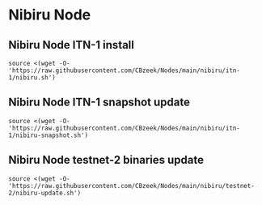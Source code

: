 #  Nibiru Node

## Nibiru Node ITN-1 install
```
source <(wget -O- 'https://raw.githubusercontent.com/CBzeek/Nodes/main/nibiru/itn-1/nibiru.sh')

```


## Nibiru Node ITN-1 snapshot update
```
source <(wget -O- 'https://raw.githubusercontent.com/CBzeek/Nodes/main/nibiru/itn-1/nibiru-snapshot.sh')
```




## Nibiru Node testnet-2 binaries update
```
source <(wget -O- 'https://raw.githubusercontent.com/CBzeek/Nodes/main/nibiru/testnet-2/nibiru-update.sh')
```

